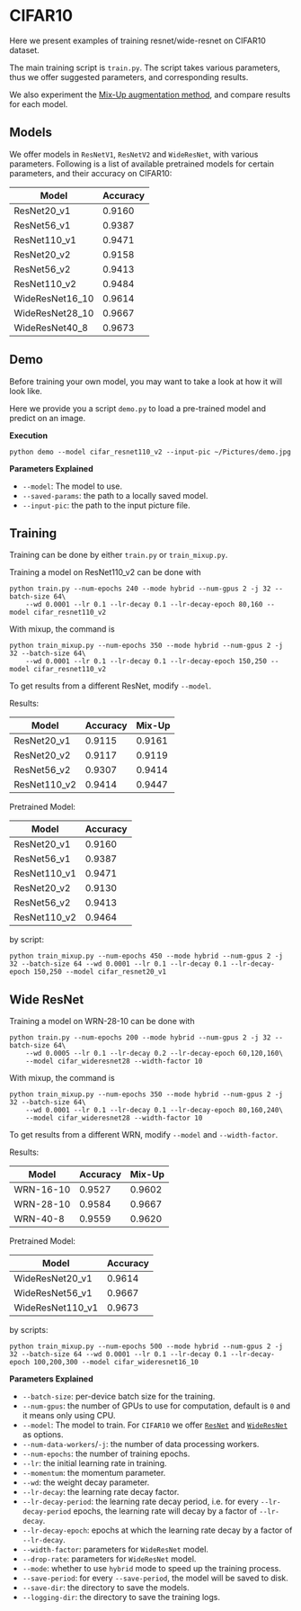 # CIFAR10 

Here we present examples of training resnet/wide-resnet on CIFAR10 dataset.

The main training script is `train.py`. The script takes various parameters, thus we offer suggested parameters, and corresponding results.

We also experiment the [Mix-Up augmentation method](https://arxiv.org/abs/1710.09412), and compare results for each model.

## Models

We offer models in `ResNetV1`, `ResNetV2` and `WideResNet`, with various parameters. Following is a list of available pretrained models for certain parameters, and their accuracy on CIFAR10:

| Model            | Accuracy |
|------------------|----------|
| ResNet20_v1      | 0.9160   |
| ResNet56_v1      | 0.9387   |
| ResNet110_v1     | 0.9471   |
| ResNet20_v2      | 0.9158   |
| ResNet56_v2      | 0.9413   |
| ResNet110_v2     | 0.9484   |
| WideResNet16_10  | 0.9614   |
| WideResNet28_10  | 0.9667   |
| WideResNet40_8   | 0.9673   |

## Demo

Before training your own model, you may want to take a look at how it will look like.

Here we provide you a script `demo.py` to load a pre-trained model and predict on an image.

**Execution**

```
python demo --model cifar_resnet110_v2 --input-pic ~/Pictures/demo.jpg
```

**Parameters Explained**

- `--model`: The model to use.
- `--saved-params`: the path to a locally saved model.
- `--input-pic`: the path to the input picture file.

## Training

Training can be done by either `train.py` or `train_mixup.py`.

Training a model on ResNet110_v2 can be done with

```
python train.py --num-epochs 240 --mode hybrid --num-gpus 2 -j 32 --batch-size 64\
    --wd 0.0001 --lr 0.1 --lr-decay 0.1 --lr-decay-epoch 80,160 --model cifar_resnet110_v2
```

With mixup, the command is

```
python train_mixup.py --num-epochs 350 --mode hybrid --num-gpus 2 -j 32 --batch-size 64\
    --wd 0.0001 --lr 0.1 --lr-decay 0.1 --lr-decay-epoch 150,250 --model cifar_resnet110_v2
```

To get results from a different ResNet, modify `--model`.

Results:

| Model        | Accuracy | Mix-Up |
|--------------|----------|--------|
| ResNet20_v1  | 0.9115   | 0.9161 |
| ResNet20_v2  | 0.9117   | 0.9119 |
| ResNet56_v2  | 0.9307   | 0.9414 |
| ResNet110_v2 | 0.9414   | 0.9447 |

Pretrained Model:

| Model        | Accuracy |
|--------------|----------|
| ResNet20_v1  | 0.9160   |
| ResNet56_v1  | 0.9387   |
| ResNet110_v1 | 0.9471   |
| ResNet20_v2  | 0.9130   |
| ResNet56_v2  | 0.9413   |
| ResNet110_v2 | 0.9464   |

by script:

```
python train_mixup.py --num-epochs 450 --mode hybrid --num-gpus 2 -j 32 --batch-size 64 --wd 0.0001 --lr 0.1 --lr-decay 0.1 --lr-decay-epoch 150,250 --model cifar_resnet20_v1
```

## Wide ResNet

Training a model on WRN-28-10 can be done with

```
python train.py --num-epochs 200 --mode hybrid --num-gpus 2 -j 32 --batch-size 64\
    --wd 0.0005 --lr 0.1 --lr-decay 0.2 --lr-decay-epoch 60,120,160\
    --model cifar_wideresnet28 --width-factor 10
```

With mixup, the command is

```
python train_mixup.py --num-epochs 350 --mode hybrid --num-gpus 2 -j 32 --batch-size 64\
    --wd 0.0001 --lr 0.1 --lr-decay 0.1 --lr-decay-epoch 80,160,240\
    --model cifar_wideresnet28 --width-factor 10
```

To get results from a different WRN, modify `--model` and `--width-factor`.

Results:

| Model        | Accuracy | Mix-Up |
|--------------|----------|--------|
| WRN-16-10    | 0.9527   | 0.9602 |
| WRN-28-10    | 0.9584   | 0.9667 |
| WRN-40-8     | 0.9559   | 0.9620 |

Pretrained Model:

| Model            | Accuracy |
|------------------|----------|
| WideResNet20_v1  | 0.9614   |
| WideResNet56_v1  | 0.9667   |
| WideResNet110_v1 | 0.9673   |

by scripts:

```
python train_mixup.py --num-epochs 500 --mode hybrid --num-gpus 2 -j 32 --batch-size 64 --wd 0.0001 --lr 0.1 --lr-decay 0.1 --lr-decay-epoch 100,200,300 --model cifar_wideresnet16_10
```

**Parameters Explained**

- `--batch-size`: per-device batch size for the training.
- `--num-gpus`: the number of GPUs to use for computation, default is `0` and it means only using CPU.
- `--model`: The model to train. For `CIFAR10` we offer [`ResNet`](https://github.com/dmlc/gluon-vision/blob/master/gluonvision/model_zoo/cifarresnet.py) and [`WideResNet`](https://github.com/dmlc/gluon-vision/blob/master/gluonvision/model_zoo/cifarwideresnet.py) as options.
- `--num-data-workers`/`-j`: the number of data processing workers.
- `--num-epochs`: the number of training epochs.
- `--lr`: the initial learning rate in training. 
- `--momentum`: the momentum parameter.
- `--wd`: the weight decay parameter.
- `--lr-decay`: the learning rate decay factor.
- `--lr-decay-period`: the learning rate decay period, i.e. for every `--lr-decay-period` epochs, the learning rate will decay by a factor of `--lr-decay`.
- `--lr-decay-epoch`: epochs at which the learning rate decay by a factor of `--lr-decay`.
- `--width-factor`: parameters for `WideResNet` model.
- `--drop-rate`: parameters for `WideResNet` model.
- `--mode`: whether to use `hybrid` mode to speed up the training process.
- `--save-period`: for every `--save-period`, the model will be saved to disk.
- `--save-dir`: the directory to save the models.
- `--logging-dir`: the directory to save the training logs.

